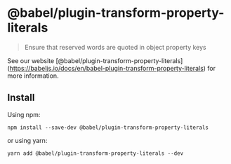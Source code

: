 <span class="citation" data-cites="babel/plugin-transform-property-literals">@babel/plugin-transform-property-literals</span>
=============================================================================================================================

> Ensure that reserved words are quoted in object property keys

See our website <span class="citation" data-cites="babel/plugin-transform-property-literals">\[@babel/plugin-transform-property-literals\]</span>(https://babeljs.io/docs/en/babel-plugin-transform-property-literals) for more information.

Install
-------

Using npm:

    npm install --save-dev @babel/plugin-transform-property-literals

or using yarn:

    yarn add @babel/plugin-transform-property-literals --dev
